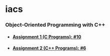 # iacs

### Object-Oriented Programming with C++
- #### [Assignment 1 (C Programs): #10](./Assignment_1_PratyaySarkar)
- #### [Assignment 2 (C++ Programs): #6](./Assignment_2_PratyaySarkar)
